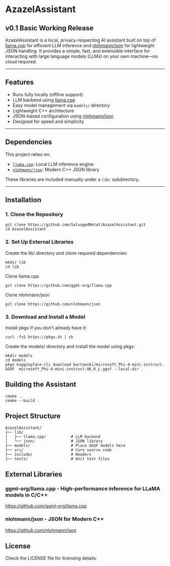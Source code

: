 # AzazelAssistant
## v0.1 Basic Working Release
AzazelAssistant is a local, privacy-respecting AI assistant built on top of [llama.cpp](https://github.com/ggml-org/llama.cpp) for efficient LLM inference and [nlohmann/json](https://github.com/nlohmann/json) for lightweight JSON handling. It provides a simple, fast, and extensible interface for interacting with large language models (LLMs) on your own machine—no cloud required.

---

## Features

- Runs fully locally (offline support)
- LLM backend using [llama.cpp](https://github.com/ggml-org/llama.cpp)
- Easy model management via `models/` directory
- Lightweight C++ architecture
- JSON-based configuration using [nlohmann/json](https://github.com/nlohmann/json)
- Designed for speed and simplicity

---

## Dependencies

This project relies on:

- [`llama.cpp`](https://github.com/ggml-org/llama.cpp): Local LLM inference engine
- [`nlohmann/json`](https://github.com/nlohmann/json): Modern C++ JSON library

These libraries are included manually under a `lib/` subdirectory.

---

## Installation

### 1. Clone the Repository

```
git clone https://github.com/SalvagedMetal/AzazelAssistant.git
cd AzazelAssistant
```
### 2. Set Up External Libraries
Create the lib/ directory and clone required dependencies:

```
mkdir lib
cd lib
```
Clone llama.cpp
```
git clone https://github.com/ggml-org/llama.cpp
```
Clone nlohmann/json
```
git clone https://github.com/nlohmann/json
```
### 3. Download and Install a Model

Install pkgx if you don't already have it:
```
curl -fsS https://pkgx.sh | sh
```
Create the models/ directory and install the model using pkgx:
```
mkdir models
cd models
pkgx huggingface-cli download bartowski/microsoft_Phi-4-mini-instruct-GGUF  microsoft_Phi-4-mini-instruct-Q6_K_L.gguf --local-dir .
````

## Building the Assistant

```
cmake ..
cmake --build .
```

## Project Structure

```
AzazelAssistant/
├── lib/
│   ├── llama.cpp/           # LLM backend
│   └── json/                # JSON library
├── models/                  # Place GGUF models here
├── src/                     # Core source code
├── include/                 # Headers
├── tests/                   # Unit test files
```

## External Libraries
### ggml-org/llama.cpp - High-performance inference for LLaMA models in C/C++
https://github.com/ggml-org/llama.cpp
### nlohmann/json - JSON for Modern C++
https://github.com/nlohmann/json
## License
Check the LICENSE file for licensing details.
